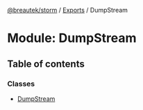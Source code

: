 [@breautek/storm](../README.md) / [Exports](../modules.md) / DumpStream

# Module: DumpStream

## Table of contents

### Classes

- [DumpStream](../classes/dumpstream.dumpstream-1.md)
